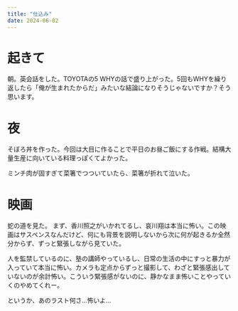 ```yaml
---
title: "仕込み"
date: 2024-06-02
---
```


# 起きて
朝。英会話をした。TOYOTAの5 WHYの話で盛り上がった。5回もWHYを繰り返したら「俺が生まれたからだ」みたいな結論になりそうじゃないですか？そう思います。


# 夜
そぼろ丼を作った。今回は大目に作ることで平日のお昼ご飯にする作戦。結構大量生産に向いている料理っぽくてよかった。

ミンチ肉が固すぎて菜箸でつついていたら、菜箸が折れて泣いた。
# 映画
蛇の道を見た。
まず、香川照之がいかれてるし、哀川翔は本当に怖い。この映画はサスペンスなんだけど、何にも背景を説明しないから次に何が起きるか全然分からず、ずっと緊張しながら見ていた。

人を監禁しているのに、塾の講師やっているし、日常の生活の中にすっと暴力が入っていて本当に怖い。カメラも定点からずっと撮影して、わざと緊張感出していないのが余計怖い。こういう緊張感がないのに、静かなまま怖いことやっていくのやめてくれー。

というか、あのラスト何さ...怖いよ...
